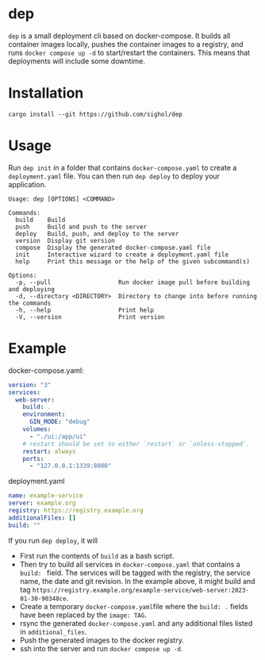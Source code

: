 # dep

`dep` is a small deployment cli based on docker-compose. It builds all
container images locally, pushes the container images to a registry, and runs
`docker compose up -d` to start/restart the containers. This means that
deployments will include some downtime.

# Installation

```shell
cargo install --git https://github.com/sighol/dep
```

# Usage

Run `dep init` in a folder that contains `docker-compose.yaml` to create a
`deployment.yaml` file. You can then run `dep deploy` to deploy your
application.

```
Usage: dep [OPTIONS] <COMMAND>

Commands:
  build    Build
  push     Build and push to the server
  deploy   Build, push, and deploy to the server
  version  Display git version
  compose  Display the generated docker-compose.yaml file
  init     Interactive wizard to create a deployment.yaml file
  help     Print this message or the help of the given subcommand(s)

Options:
  -p, --pull                   Run docker image pull before building and deploying
  -d, --directory <DIRECTORY>  Directory to change into before running the commands
  -h, --help                   Print help
  -V, --version                Print version
```

# Example

docker-compose.yaml:

```yaml
version: "3"
services:
  web-server:
    build: .
    environment:
      GIN_MODE: "debug"
    volumes:
      - "./ui:/app/ui"
    # restart should be set to either `restart` or `unless-stopped`.
    restart: always
    ports:
      - "127.0.0.1:1339:8080"
```

deployment.yaml

```yaml
name: example-service
server: example.org
registry: https://registry.example.org
additionalFiles: []
build: ""
```

If you run `dep deploy`, it will

- First run the contents of `build` as a bash script.
- Then try to build all services in `docker-compose.yaml` that contains a `build: ` field.
  The services will be tagged with the registry, the service name, the date and git revision.
  In the example above, it might build and tag `https://registry.example.org/example-service/web-server:2023-01-30-90348ce`.
- Create a temporary `docker-compose.yaml`file where the `build: .` fields have been replaced by the `image: TAG`.
- rsync the generated `docker-compose.yaml` and any additional files listed in `additional_files`.
- Push the generated images to the docker registry.
- ssh into the server and run `docker compose up -d`.

